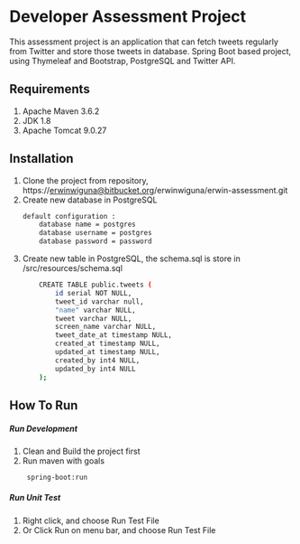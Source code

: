 # Developer Assessment Project

This assessment project is an application that can fetch tweets regularly from Twitter and
store those tweets in database. Spring Boot based project, using Thymeleaf and Bootstrap, PostgreSQL and Twitter API.
## Requirements
1. Apache Maven 3.6.2
2. JDK 1.8
3. Apache Tomcat 9.0.27

## Installation

1. Clone the project from repository, https://erwinwiguna@bitbucket.org/erwinwiguna/erwin-assessment.git
2. Create new database in PostgreSQL
    ```bash
    default configuration :
        database name = postgres
        database username = postgres
        database password = password
    ```
3. Create new table in PostgreSQL, the schema.sql is store in /src/resources/schema.sql
    ```bash
        CREATE TABLE public.tweets (
            id serial NOT NULL,
            tweet_id varchar null,
            "name" varchar NULL,
            tweet varchar NULL,
            screen_name varchar NULL,
            tweet_date_at timestamp NULL,
            created_at timestamp NULL,
            updated_at timestamp NULL,
            created_by int4 NULL,
            updated_by int4 NULL
        );
    ```

## How To Run
##### Run Development
1. Clean and Build the project first
2. Run maven with goals
   ```bash
    spring-boot:run
   ```
##### Run Unit Test
1. Right click, and choose Run Test File
2. Or Click Run on menu bar, and choose Run Test File
